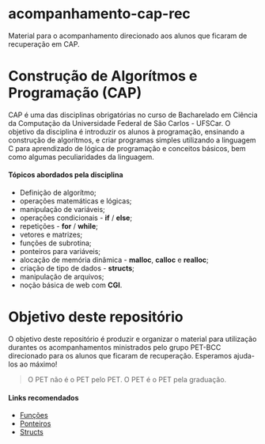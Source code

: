 # acompanhamento-cap-rec
Material para o acompanhamento direcionado aos alunos que ficaram de recuperação em CAP.

# Construção de Algorítmos e Programação (CAP)
CAP é uma das disciplinas obrigatórias no curso de Bacharelado em Ciência da Computação da Universidade Federal de São Carlos - UFSCar.
O objetivo da disciplina é introduzir os alunos à programação, ensinando a construção de algorítmos, e criar programas simples utilizando a linguagem C para aprendizado de lógica de programação e conceitos básicos, bem como algumas peculiaridades da linguagem.

#### Tópicos abordados pela disciplina
* Definição de algorítmo;
* operações matemáticas e lógicas;
* manipulação de variáveis;
* operações condicionais - **if** / **else**;
* repetições - **for** / **while**;
* vetores e matrizes;
* funções de subrotina;
* ponteiros para variáveis;
* alocação de memória dinâmica - **malloc**, **calloc** e **realloc**;
* criação de tipo de dados - **structs**;
* manipulação de arquivos;
* noção básica de web com **CGI**.

# Objetivo deste repositório
O objetivo deste repositório é produzir e organizar o material para utilização durantes os acompanhamentos ministrados pelo grupo PET-BCC direcionado para os alunos que ficaram de recuperação.
Esperamos ajuda-los ao máximo!
> O PET não é o PET pelo PET. O PET é o PET pela graduação.

#### Links recomendados
 * [Funções](https://www.geeksforgeeks.org/functions-in-c/)
 * [Ponteiros](https://www.geeksforgeeks.org/pointers-in-c-and-c-set-1-introduction-arithmetic-and-array/)
 * [Structs](https://www.geeksforgeeks.org/structures-c/)